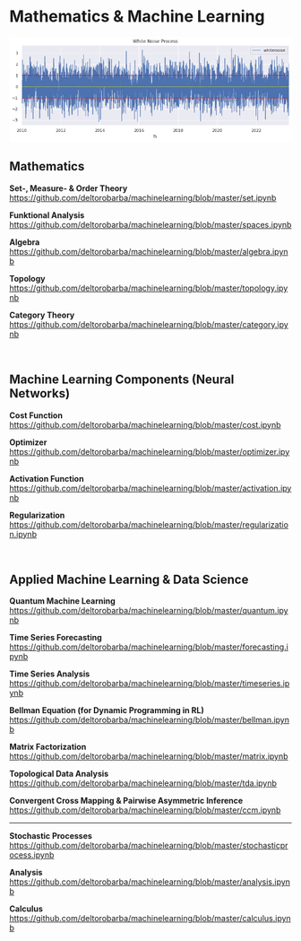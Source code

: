 # Mathematics & Machine Learning

<img src="https://raw.githubusercontent.com/deltorobarba/repo/master/whitenoise.png" alt="white noise">

<br>

## Mathematics

<b>Set-, Measure- & Order Theory</b><br>
https://github.com/deltorobarba/machinelearning/blob/master/set.ipynb

<b>Funktional Analysis</b><br>
https://github.com/deltorobarba/machinelearning/blob/master/spaces.ipynb

<b>Algebra</b><br>
https://github.com/deltorobarba/machinelearning/blob/master/algebra.ipynb

<b>Topology</b><br>
https://github.com/deltorobarba/machinelearning/blob/master/topology.ipynb

<b>Category Theory</b><br>
https://github.com/deltorobarba/machinelearning/blob/master/category.ipynb

<br>


## Machine Learning Components (Neural Networks)

<b>Cost Function</b><br>
https://github.com/deltorobarba/machinelearning/blob/master/cost.ipynb

<b>Optimizer</b><br>
https://github.com/deltorobarba/machinelearning/blob/master/optimizer.ipynb

<b>Activation Function</b><br>
https://github.com/deltorobarba/machinelearning/blob/master/activation.ipynb

<b>Regularization</b><br>
https://github.com/deltorobarba/machinelearning/blob/master/regularization.ipynb


<br>


## Applied Machine Learning & Data Science

<b>Quantum Machine Learning</b><br>
https://github.com/deltorobarba/machinelearning/blob/master/quantum.ipynb

<b>Time Series Forecasting</b><br>
https://github.com/deltorobarba/machinelearning/blob/master/forecasting.ipynb

<b>Time Series Analysis</b><br>
https://github.com/deltorobarba/machinelearning/blob/master/timeseries.ipynb

<b>Bellman Equation (for Dynamic Programming in RL)</b><br>
https://github.com/deltorobarba/machinelearning/blob/master/bellman.ipynb

<b>Matrix Factorization</b><br>
https://github.com/deltorobarba/machinelearning/blob/master/matrix.ipynb

<b>Topological Data Analysis</b><br>
https://github.com/deltorobarba/machinelearning/blob/master/tda.ipynb

<b>Convergent Cross Mapping & Pairwise Asymmetric Inference</b><br>
https://github.com/deltorobarba/machinelearning/blob/master/ccm.ipynb

----------------

<b>Stochastic Processes</b><br>
https://github.com/deltorobarba/machinelearning/blob/master/stochasticprocess.ipynb

<b>Analysis</b><br>
https://github.com/deltorobarba/machinelearning/blob/master/analysis.ipynb

<b>Calculus</b><br>
https://github.com/deltorobarba/machinelearning/blob/master/calculus.ipynb

<br>

